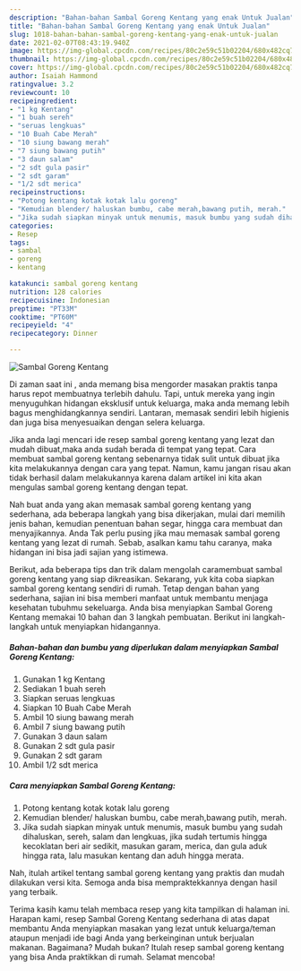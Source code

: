 ```yaml
---
description: "Bahan-bahan Sambal Goreng Kentang yang enak Untuk Jualan"
title: "Bahan-bahan Sambal Goreng Kentang yang enak Untuk Jualan"
slug: 1018-bahan-bahan-sambal-goreng-kentang-yang-enak-untuk-jualan
date: 2021-02-07T08:43:19.940Z
image: https://img-global.cpcdn.com/recipes/80c2e59c51b02204/680x482cq70/sambal-goreng-kentang-foto-resep-utama.jpg
thumbnail: https://img-global.cpcdn.com/recipes/80c2e59c51b02204/680x482cq70/sambal-goreng-kentang-foto-resep-utama.jpg
cover: https://img-global.cpcdn.com/recipes/80c2e59c51b02204/680x482cq70/sambal-goreng-kentang-foto-resep-utama.jpg
author: Isaiah Hammond
ratingvalue: 3.2
reviewcount: 10
recipeingredient:
- "1 kg Kentang"
- "1 buah sereh"
- "seruas lengkuas"
- "10 Buah Cabe Merah"
- "10 siung bawang merah"
- "7 siung bawang putih"
- "3 daun salam"
- "2 sdt gula pasir"
- "2 sdt garam"
- "1/2 sdt merica"
recipeinstructions:
- "Potong kentang kotak kotak lalu goreng"
- "Kemudian blender/ haluskan bumbu, cabe merah,bawang putih, merah."
- "Jika sudah siapkan minyak untuk menumis, masuk bumbu yang sudah dihaluskan, sereh, salam dan lengkuas, jika sudah tertumis hingga kecoklatan beri air sedikit, masukan garam, merica, dan gula aduk hingga rata, lalu masukan kentang dan aduh hingga merata."
categories:
- Resep
tags:
- sambal
- goreng
- kentang

katakunci: sambal goreng kentang 
nutrition: 128 calories
recipecuisine: Indonesian
preptime: "PT33M"
cooktime: "PT60M"
recipeyield: "4"
recipecategory: Dinner

---
```



![Sambal Goreng Kentang](https://img-global.cpcdn.com/recipes/80c2e59c51b02204/680x482cq70/sambal-goreng-kentang-foto-resep-utama.jpg)

Di zaman  saat ini , anda memang bisa mengorder masakan praktis tanpa harus repot membuatnya terlebih dahulu. Tapi, untuk mereka yang ingin menyuguhkan hidangan eksklusif untuk keluarga, maka anda memang lebih bagus menghidangkannya sendiri. Lantaran, memasak sendiri lebih higienis dan juga bisa menyesuaikan dengan selera keluarga.

Jika anda lagi mencari ide resep sambal goreng kentang yang lezat dan mudah dibuat,maka anda sudah berada di tempat yang tepat. Cara membuat sambal goreng kentang  sebenarnya tidak sulit untuk dibuat jika kita melakukannya dengan cara yang tepat. Namun, kamu jangan risau akan tidak berhasil dalam melakukannya 
karena dalam artikel ini kita akan mengulas sambal goreng kentang dengan tepat.  



Nah buat anda yang akan memasak sambal goreng kentang yang sederhana, ada beberapa langkah yang bisa dikerjakan, mulai dari memilih jenis bahan, kemudian penentuan bahan segar, hingga cara membuat dan menyajikannya. Anda Tak perlu pusing jika mau memasak sambal goreng kentang yang lezat di rumah. Sebab, asalkan kamu  tahu caranya, maka hidangan ini bisa jadi sajian yang istimewa.

Berikut, ada beberapa tips dan trik dalam mengolah caramembuat sambal goreng kentang yang siap dikreasikan. Sekarang, yuk kita coba siapkan sambal goreng kentang sendiri di rumah. Tetap dengan bahan yang sederhana, sajian ini bisa memberi manfaat untuk membantu menjaga kesehatan tubuhmu sekeluarga. Anda bisa menyiapkan Sambal Goreng Kentang memakai 10 bahan dan 3 langkah pembuatan. Berikut ini langkah-langkah untuk menyiapkan hidangannya.

<!--inarticleads1-->

##### Bahan-bahan dan bumbu yang diperlukan dalam menyiapkan Sambal Goreng Kentang:

1. Gunakan 1 kg Kentang
1. Sediakan 1 buah sereh
1. Siapkan seruas lengkuas
1. Siapkan 10 Buah Cabe Merah
1. Ambil 10 siung bawang merah
1. Ambil 7 siung bawang putih
1. Gunakan 3 daun salam
1. Gunakan 2 sdt gula pasir
1. Gunakan 2 sdt garam
1. Ambil 1/2 sdt merica




<!--inarticleads2-->

##### Cara menyiapkan Sambal Goreng Kentang:

1. Potong kentang kotak kotak lalu goreng
1. Kemudian blender/ haluskan bumbu, cabe merah,bawang putih, merah.
1. Jika sudah siapkan minyak untuk menumis, masuk bumbu yang sudah dihaluskan, sereh, salam dan lengkuas, jika sudah tertumis hingga kecoklatan beri air sedikit, masukan garam, merica, dan gula aduk hingga rata, lalu masukan kentang dan aduh hingga merata.




Nah, itulah artikel tentang  sambal goreng kentang  yang praktis dan mudah dilakukan versi kita. Semoga anda bisa mempraktekkannya dengan hasil yang terbaik. 

Terima kasih kamu telah membaca resep yang kita tampilkan di halaman ini. Harapan kami, resep  Sambal Goreng Kentang sederhana di atas dapat membantu Anda menyiapkan masakan yang lezat untuk keluarga/teman ataupun menjadi ide bagi Anda yang berkeinginan untuk berjualan makanan. Bagaimana? Mudah bukan? Itulah resep sambal goreng kentang yang bisa Anda praktikkan di rumah. Selamat mencoba!

